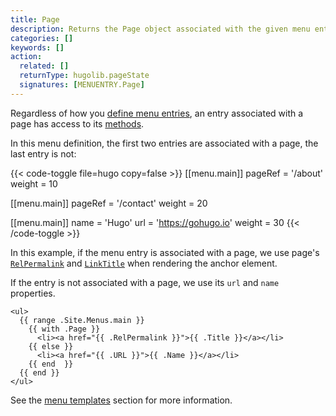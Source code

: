 ```yaml
---
title: Page
description: Returns the Page object associated with the given menu entry.
categories: []
keywords: []
action:
  related: []
  returnType: hugolib.pageState
  signatures: [MENUENTRY.Page]
---
```


Regardless of how you [define menu entries], an entry associated with a page has access to its [methods].

In this menu definition, the first two entries are associated with a page, the last entry is not:

{{< code-toggle file=hugo copy=false >}}
[[menu.main]]
pageRef = '/about'
weight = 10

[[menu.main]]
pageRef = '/contact'
weight = 20

[[menu.main]]
name = 'Hugo'
url = 'https://gohugo.io'
weight = 30
{{< /code-toggle >}}

In this example, if the menu entry is associated with a page, we use page's [`RelPermalink`] and [`LinkTitle`] when rendering the anchor element.

If the entry is not associated with a page, we use its `url` and `name` properties.

```go-html-template
<ul>
  {{ range .Site.Menus.main }}
    {{ with .Page }}
      <li><a href="{{ .RelPermalink }}">{{ .Title }}</a></li>
    {{ else }}
      <li><a href="{{ .URL }}">{{ .Name }}</a></li>
    {{ end  }}
  {{ end }}
</ul>
```

See the [menu templates] section for more information.

[`LinkTitle`]: /methods/page/linktitle
[`RelPermalink`]: /methods/page/relpermalink
[define menu entries]: /content-management/menus/
[menu templates]: /templates/menu-templates/#page-references
[methods]: /methods/page
